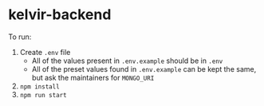 # kelvir-backend

To run:

1. Create `.env` file
   - All of the values present in `.env.example` should be in `.env`
   - All of the preset values found in `.env.example` can be kept the same, but ask the maintainers for `MONGO_URI`
2. `npm install`
3. `npm run start`

